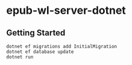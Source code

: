 # epub-wl-server-dotnet

## Getting Started
```
dotnet ef migrations add InitialMigration
dotnet ef database update
dotnet run
```